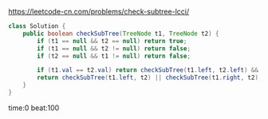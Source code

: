 
<https://leetcode-cn.com/problems/check-subtree-lcci/>

```java
class Solution {
    public boolean checkSubTree(TreeNode t1, TreeNode t2) {
        if (t1 == null && t2 == null) return true;
        if (t1 == null && t2 != null) return false;
        if (t2 == null && t1 != null) return false;

        if (t1.val == t2.val) return checkSubTree(t1.left, t2.left) && checkSubTree(t1.right, t2.right);
        return checkSubTree(t1.left, t2) || checkSubTree(t1.right, t2);
    }
}
```

time:0 beat:100

